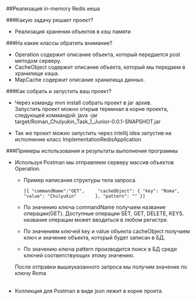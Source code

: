 ##Реализация in-memory Redis кеша

###Какую задачу решает проект?
- Реализация хранения объектов в кэш памяти 

###На какие классы обратить внимание?
- Operation содержит описание объекта, который передается post методом серверу. 
- CacheObject содержит описание объекта, который мы передаем в хранилище кэша.
- MapCache содержит описание хранилища данных.

###Как собрать и запустить ваш проект?
- Через команду mvn install собрать проект в jar архив. <br>
  Запустить проект можно открыв терминал в корне проекта, следующей коммандой: 
    java -jar target/Roman_Chulyukin_Task_1_Junior-0.0.1-SNAPSHOT.jar

- Так же проект можно запустить через intellij idea запустив на исполнение класс ImplementationRedisApplication

###Примеры использования и результаты выполнения программы

- Используя Postman мы отправляем серверу массив объектов Operation. 
    - Пример написания структуры тела запроса.
  
      `[{
      "commandName":"GET",    
      "cacheObject": {
      "key": "Roma",
      "value": "Chulyukin"      
      },
      "pattern": ""
      }]`
  
    - По значению ключа commandName получаем название операции(GET). Доступные операции SET, GET, DELETE, KEYS. 
      название операции может вводиться в любом регистре. 
  
    - По значениям ключей key и value объекта cacheObject получаем ключ и значение объекта, который будет записан в БД.
    
    - По значению ключа pattern производится поиск  в БД среди ключей соответствующих этому значению.

    После отправки вышеуказанного запроса мы получим значение по ключу Roma<br><br>
- Коллекция для Postman в виде json лежит в корне проета.